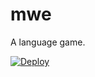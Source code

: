 # mwe
A language game.

[![Deploy](https://www.herokucdn.com/deploy/button.svg)](https://heroku.com/deploy)
